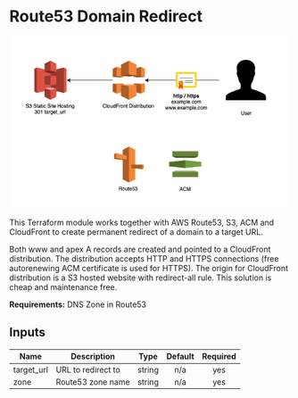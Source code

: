 # Route53 Domain Redirect

![Diagram](domain-redirect-diagram.png)

This Terraform module works together with AWS Route53, S3, ACM and CloudFront to create permanent redirect of a domain to a target URL.

Both www and apex A records are created and pointed to a CloudFront distribution. The distribution accepts HTTP and HTTPS connections (free autorenewing ACM certificate is used for HTTPS). The origin for CloudFront distribution is a S3 hosted website with redirect-all rule. This solution is cheap and maintenance free.

**Requirements:** DNS Zone in Route53

## Inputs

| Name | Description | Type | Default | Required |
|------|-------------|:----:|:-----:|:-----:|
| target\_url | URL to redirect to | string | n/a | yes |
| zone | Route53 zone name | string | n/a | yes |

